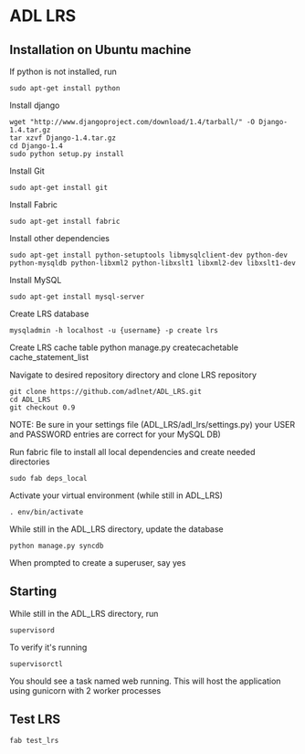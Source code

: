 # ADL LRS

## Installation on Ubuntu machine

If python is not installed, run

    sudo apt-get install python

Install django

    wget "http://www.djangoproject.com/download/1.4/tarball/" -O Django-1.4.tar.gz
    tar xzvf Django-1.4.tar.gz
    cd Django-1.4
    sudo python setup.py install

Install Git
    
    sudo apt-get install git

Install Fabric

    sudo apt-get install fabric

Install other dependencies

    sudo apt-get install python-setuptools libmysqlclient-dev python-dev python-mysqldb python-libxml2 python-libxslt1 libxml2-dev libxslt1-dev

Install MySQL

    sudo apt-get install mysql-server

Create LRS database

    mysqladmin -h localhost -u {username} -p create lrs

Create LRS cache table
    python manage.py createcachetable cache_statement_list

Navigate to desired repository directory and clone LRS repository

    git clone https://github.com/adlnet/ADL_LRS.git
    cd ADL_LRS
    git checkout 0.9
    
NOTE: Be sure in your settings file (ADL_LRS/adl_lrs/settings.py) your USER and PASSWORD entries are correct for your MySQL DB)

Run fabric file to install all local dependencies and create needed directories    

    sudo fab deps_local

Activate your virtual environment (while still in ADL_LRS)

    . env/bin/activate

While still in the ADL_LRS directory, update the database
    
    python manage.py syncdb

When prompted to create a superuser, say yes

## Starting
While still in the ADL_LRS directory, run

    supervisord

To verify it's running

    supervisorctl

You should see a task named web running. This will host the application using gunicorn with 2 worker processes

## Test LRS
    
    fab test_lrs

        